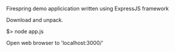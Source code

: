 
 Firespring demo applicication written using ExpressJS framework

 Download and unpack. 
 
 $> node app.js

 Open web browser to 'localhost:3000/'
